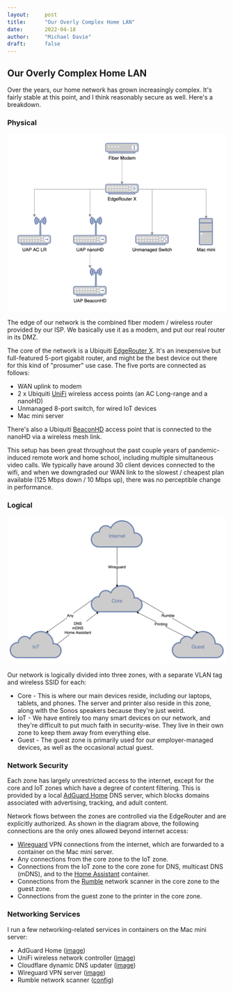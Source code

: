 ```yaml
---
layout:     post 
title:      "Our Overly Complex Home LAN"
date:       2022-04-18
author:     "Michael Davie"
draft:      false
---
```


## Our Overly Complex Home LAN

Over the years, our home network has grown increasingly complex. It's fairly stable at this point, and I think reasonably secure as well. Here's a breakdown.

### Physical

![physical-network](images/physical.png)

The edge of our network is the combined fiber modem / wireless router provided by our ISP. We basically use it as a modem, and put our real router in its DMZ.

The core of the network is a Ubiquiti [EdgeRouter X](https://store.ui.com/collections/operator-edgemax-routers/products/edgerouter-x). It's an inexpensive but full-featured 5-port gigabit router, and might be the best device out there for this kind of "prosumer" use case. The five ports are connected as follows:

- WAN uplink to modem
- 2 x Ubiquiti [UniFi](https://store.ui.com/collections/unifi-network-wireless) wireless access points (an AC Long-range and a nanoHD)
- Unmanaged 8-port switch, for wired IoT devices
- Mac mini server

There's also a Ubiquiti [BeaconHD](https://store.ui.com/collections/unifi-network-wireless/products/uap-beaconhd) access point that is connected to the nanoHD via a wireless mesh link.

This setup has been great throughout the past couple years of pandemic-induced remote work and home school, including multiple simultaneous video calls. We typically have around 30 client devices connected to the wifi, and when we downgraded our WAN link to the slowest / cheapest plan available (125 Mbps down / 10 Mbps up), there was no perceptible change in performance.

### Logical

![logical-network](images/logical.png)

Our network is logically divided into three zones, with a separate VLAN tag and wireless SSID for each:

- Core - This is where our main devices reside, including our laptops, tablets, and phones. The server and printer also reside in this zone, along with the Sonos speakers because they're just weird.
- IoT - We have entirely too many smart devices on our network, and they're difficult to put much faith in security-wise. They live in their own zone to keep them away from everything else.
- Guest - The guest zone is primarily used for our employer-managed devices, as well as the occasional actual guest.

### Network Security

Each zone has largely unrestricted access to the internet, except for the core and IoT zones which have a degree of content filtering. This is provided by a local [AdGuard Home](https://github.com/AdguardTeam/AdGuardHome) DNS server, which blocks domains associated with advertising, tracking, and adult content.

Network flows between the zones are controlled via the EdgeRouter and are explicitly authorized. As shown in the diagram above, the following connections are the only ones allowed beyond internet access:

- [Wireguard](https://wireguard.com) VPN connections from the internet, which are forwarded to a container on the Mac mini server.
- Any connections from the core zone to the IoT zone.
- Connections from the IoT zone to the core zone for DNS, multicast DNS (mDNS), and to the [Home Assistant](https://www.home-assistant.io/) container.
- Connections from the [Rumble](https://rumble.run) network scanner in the core zone to the guest zone.
- Connections from the guest zone to the printer in the core zone.

### Networking Services

I run a few networking-related services in containers on the Mac mini server:

- AdGuard Home ([image](https://hub.docker.com/r/adguard/adguardhome))
- UniFi wireless network controller ([image](https://hub.docker.com/r/jacobalberty/unifi))
- Cloudflare dynamic DNS updater ([image](https://hub.docker.com/r/joshava/cloudflare-ddns/))
- Wireguard VPN server ([image](https://hub.docker.com/r/linuxserver/wireguard))
- Rumble network scanner ([config](https://www.rumble.run/docs/installing-an-explorer/#container-installations))
